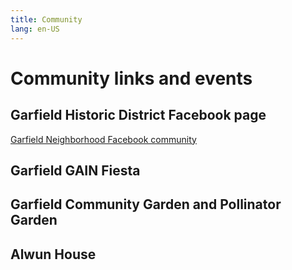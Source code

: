 ```yaml
---
title: Community
lang: en-US
---
```


# Community links and events

## Garfield Historic District Facebook page
[Garfield Neighborhood Facebook community](https://www.facebook.com/groups/GarfieldHD/)

## Garfield GAIN Fiesta

## Garfield Community Garden and Pollinator Garden

## Alwun House
